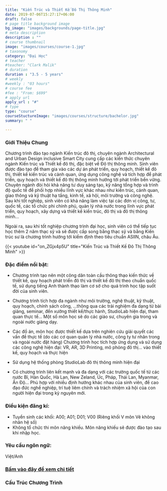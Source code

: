 ```yaml
---
title: "Kiến Trúc và Thiết Kế Đô Thị Thông Minh"
date: 2019-07-06T15:27:17+06:00
draft: false
# page title background image
bg_image: "images/backgrounds/page-title.jpg"
# meta description
description : ""
# course thumbnail
image: "images/courses/course-1.jpg"
# taxonomy
category: "Đại Học"
# teacher
#teacher: "Clark Malik"
# duration
duration : "3.5 - 5 years"
# weekly
#weekly : "03 hours"
# course fee
#fee : "From: $699"
# apply url
apply_url : "#"
# type
type: "course"
courseStuctureImage: "images/courses/structure/bachelor.jpg"
summary: " "

---
```


### Giới Thiệu Chung

Chương trình đào tạo ngành Kiến trúc đô thị, chuyên ngành Architectural and Urban Design inclusive Smart City cung cấp các kiến thức chuyên ngành Kiến trúc và Thiết kế đô thị, đặc biệt về Đô thị thông minh. Sinh viên được đào tạo để tham gia vào các dự án phát triển, quy hoạch, thiết kế đô thị, thiết kế kiến trúc và cảnh quan, ứng dụng công nghệ và tích hợp để phát triển, quy hoạch và thiết kế đô thị thông minh hướng tới phát triển bền vững. Chuyên ngành đòi hỏi khả năng tư duy sáng tạo, kỹ năng tổng hợp và trình độ quốc tế để phối hợp nhiều lĩnh vực khác nhau như kiến trúc, cảnh quan, giao thông và kỹ thuật hạ tầng, kinh tế, xã hội, môi trường và công nghệ. Sau khi tốt nghiệp, sinh viên có khả năng làm việc tại các đơn vị công, tư, quốc tế, các tổ chức phi chính phủ, quản lý nhà nước trong lĩnh vực phát triển, quy hoạch, xây dựng và thiết kế kiến trúc, đô thị và đô thị thông minh...


Ngoài ra, sau khi tốt nghiệp chương trình đại học, sinh viên có thể tiếp tục học thêm 2 năm thạc sỹ và sẽ được cấp song bằng thạc sỹ và bằng Kiến trúc sư là chương trình hướng tới kiểm định theo tiêu chuẩn ASIIN, châu Âu.

{{< youtube id="on_ZGjx4p5U" title="Kiến Trúc và Thiết Kế Đô Thị Thông Minh" >}}

### Đặc điểm nổi bật:

* Chương trình tạo nên một công dân toàn cầu thông thạo kiến thức về thiết kế, quy hoạch phát triển đô thị và thiết kế đô thị theo chuẩn quốc tế, sử dụng tiếng Anh thành thạo làm cơ sở cho quá trình học tập suốt đời của sinh viên.

* Chương trình tích hợp đa ngành như môi trường, nghệ thuật, kỹ thuật, quy hoạch, chính sách công, ...thông qua các trải nghiệm đa dạng từ bài giảng, seminar, đến xưởng thiết kế/thực hành, StudioLab hiện đại, tham quan thực tế... Một số môn học sẽ do các giáo sư, chuyên gia trong và ngoài nước giảng dạy.

* Các đồ án, môn học được thiết kế dựa trên nghiên cứu giải quyết các vấn đề thực tế (do các cơ quan quản lý nhà nước, công ty tư nhân trong và ngoài nước đặt hàng)
Chương trình học tích hợp ứng dụng và sử dụng các công nghệ hiện đại: VR, AR, 3D Printing, mô phỏng đô thị... vào thiết kế, quy hoạch và thực hiện

* Sử dụng hệ thống phòng StudioLab đô thị thông minh hiện đại

* Có chương trình liên kết mạnh và đa dạng với các trường quốc tế từ các nước Bỉ, Hàn Quốc, Hà Lan, New Zeland, Úc, Pháp, Thái Lan, Myanmar, Ấn Độ…
Phù hợp với nhiều định hướng khác nhau của sinh viên, đề cao đạo đức nghề nghiệp, trí tuệ liêm chính và trách nhiệm xã hội của con người hiện đại trong kỷ nguyên mới.

### Điều kiện đăng kí:

* Tuyển sinh các khối: A00; A01; D01; V00 (Riêng khối V môn Vẽ không nhân hệ số)
* Không tổ chức thi môn năng khiếu. Môn năng khiếu sẽ được đào tạo sau khi nhập học.

### Yêu cầu ngôn ngữ:

Việt/Anh

### [Bấm vào đây để xem chi tiết](https://www.ueh.edu.vn/dao-tao/dai-hoc-chinh-quy/cu-nhan-chinh-quy-chuan/kien-truc-va-thiet-ke-do-thi-thong-minh/?fbclid=IwAR2NpSrtyKgf7cPVM--jJOa42jbvd-inHWMR1ULdk9jFbr3KvYR_8rTCuDU)


### Cấu Trúc Chương Trình
